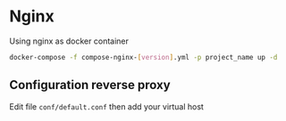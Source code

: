 # Nginx

Using nginx as docker container

```bash
docker-compose -f compose-nginx-[version].yml -p project_name up -d
```

## Configuration reverse proxy

Edit file `conf/default.conf` then add your virtual host